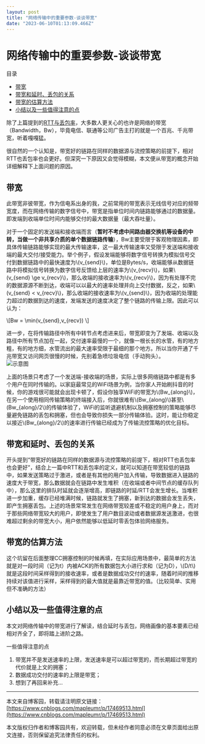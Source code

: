 ```yaml
---
layout: post
title: "网络传输中的重要参数-谈谈带宽"
date: "2023-06-10T01:13:09.466Z"
---
```

网络传输中的重要参数-谈谈带宽
===============

目录

*   [带宽](#带宽)
*   [带宽和延时、丢包的关系](#带宽和延时丢包的关系)
*   [带宽的估算方法](#带宽的估算方法)
*   [小结以及一些值得注意的点](#小结以及一些值得注意的点)

除了上篇提到的[RTT与丢包率](https://www.cnblogs.com/mapleumr/p/17464980.html)，大多数人更关心的也许是网络的带宽（Bandwidth，Bw），毕竟电信、联通等公司广告主打的就是一个百兆、千兆带宽，听着嘎嘎猛。

很自然的一个认知是，带宽好的链路在同样的数据源与流控策略的前提下，相对RTT也丢包率也会更好。但深究一下原因又会觉得模糊，本文便从带宽的概念开始详细解释下上面问题的原因。

带宽
--

此带宽非彼带宽，作为信电系出身的我，之前常用的带宽表示无线信号对应的频带宽度，而在网络传输的数字信号中，带宽是指单位时间内链路能够通过的数据量。即发端到收端单位时间内能够交付的最大数据量（最大吞吐量）。

对于一个固定的发送端和接收端而言（**暂时不考虑中间路由器交换机等设备的中转，当做一个非共享介质的单个数据链路传输**），Bw主要受限于客观物理因素，即具体传输链路能够实现的最大传输速率，这一最大传输速率又受限于发送端和接收端的最大交付/接受能力。举个例子，假设发端能够将数字信号转换为模拟信号交付到数据链路中的最快速度为\\(v\_{send}\\)，单位是Bytes/s，收端能够从数据链路中将模拟信号转换为数字信号反馈给上层的速率为\\(v\_{recv}\\)，如果\\(v\_{send} \\ge v\_{recv}\\)，那么收端的接收速率为\\(v\_{recv}\\)，因为有处理不完的数据源源不断到达，收端可以以最大的速率处理并向上交付数据，反之，如果\\(v\_{send} < v\_{recv}\\)，那么收端的接收速率为\\(v\_{send}\\)，因为收端的处理能力超过的数据到达的速度，发端发送的速度决定了整个链路的传输上限。因此可以认为：

\\\[Bw = \\min(v\_{send},v\_{recv}) \\\]

进一步，在将传输路径中所有中转节点考虑进来后，带宽即变为了发端、收端以及路径中所有节点加在一起，交付速率最慢的一个，就像一根长长的水管，有的地方粗，有的地方细，水管流出的最大速率受限于最细的那个地方。所以当你开通了千兆带宽又访问网页很慢的时候，先别着急喷垃圾电信（手动狗头）。  
![示意图](https://img2023.cnblogs.com/blog/2409392/202306/2409392-20230609180303153-1691204753.png)

上面的场景只考虑了一个发送端-接收端的场景，实际上很多网络链路中都是有多个用户在同时传输的。以家庭最常见的WiFi场景为例，当你家人开始刷抖音的时候，你的游戏很可能就会出现卡顿了，假设你独享WiFi的带宽为\\(Bw\_{along}\\)，在另一个使用相同传输策略的终端接入后，你就很难有\\(Bw\_{along}\\)甚至\\(Bw\_{along}/2\\)的传输体验了，WiFi的监听退避机制以及拥塞控制的策略能够尽量避免链路的丢包和拥塞，但也会导致你损失一部分传输体验。这时，能让你稳定以接近\\(Bw\_{along}/2\\)的速率进行传输已经成为了传输流控策略的优化目标。

带宽和延时、丢包的关系
-----------

开头提到“带宽好的链路在同样的数据源与流控策略的前提下，相对RTT也丢包率也会更好”，结合上一篇中RTT和丢包率的定义，就可以知道在带宽较低的链路中，如果发送策略过于激进，或者是有其他的用户加入传输，导致数据进入链路的速度大于带宽，那么数据就会在链路中发生堆积（在收端或者中间节点的缓存队列中），那么这里的排队时延就会逐渐增高，即链路的时延/RTT会发生增长。当堆积进一步加重，缓存已经堆满时候，链路就发生了拥塞，新到达的数据会发生丢失，即产生拥塞丢包。上述的场景常常发生在网络带宽较差或不稳定的用户身上，而对于那些网络带宽较大的用户，即使发生了用户数目波动或者数据源发送激进，也很难超过剩余的带宽大小，用户依然能够以低延时零丢包体验网络服务。

带宽的估算方法
-------

这个坑留在后面整理CC拥塞控制的时候再填，在实际应用场景中，最简单的方法就是对一段时间（记为t）内被ACK的所有数据包大小进行求和（记为D），\\(D/t\\)就是这段时间采样得到的接收速率，或者是数据成功交付的速率，随着时间的推移持续对该值进行采样，采样得到的最大值就是最靠近带宽的值。（比较简单、实用但不准确的方法）

小结以及一些值得注意的点
------------

本文对网络传输中的带宽进行了解读，结合延时与丢包，网络画像的基本要素已经相对齐全了，即将踏上进阶之路。

一些值得注意的点

1.  带宽并不是发送速率的上限，发送速率是可以超过带宽的，而长期超过带宽的代价就是上文的拥塞；
2.  数据成功交付的速率的上限是带宽；
3.  想到了再回来补充...

* * *

本文来自博客园，转载请注明原文链接：[https://www.cnblogs.com/mapleumr/p/17469513.html](https://www.cnblogs.com/mapleumr/p/17469513.html)

本文版权归作者和博客园共有，欢迎转载，但未经作者同意必须在文章页面给出原文连接，否则保留追究法律责任的权利。